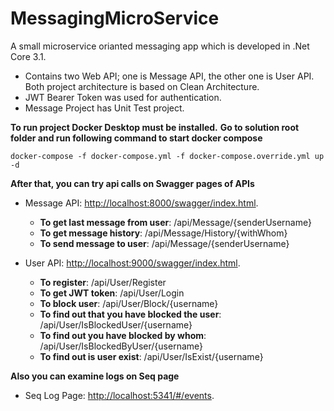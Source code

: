 # MessagingMicroService
A small microservice orianted messaging app which is developed in .Net Core 3.1.
- Contains two Web API; one is Message API, the other one is User API. Both project architecture is based on Clean Architecture.
- JWT Bearer Token was used for authentication.
- Message Project has Unit Test project.

**To run project Docker Desktop must be installed.**
**Go to solution root folder and run following command to start docker compose**
```
docker-compose -f docker-compose.yml -f docker-compose.override.yml up -d
```
**After that, you can try api calls on Swagger pages of APIs**

- Message API: [http://localhost:8000/swagger/index.html](http://localhost:8000/swagger/index.html).
  - **To get last message from user**: /api/Message/{senderUsername}
  - **To get message history**: /api/Message/History/{withWhom}
  - **To send message to user**: /api/Message/{senderUsername}

- User API: [http://localhost:9000/swagger/index.html](http://localhost:9000/swagger/index.html).
  - **To register**: /api/User/Register
  - **To get JWT token**: /api/User/Login
  - **To block user**: /api/User/Block/{username}
  - **To find out that you have blocked the user**: /api/User/IsBlockedUser/{username}
  - **To find out you have blocked by whom**: /api/User/IsBlockedByUser/{username}
  - **To find out is user exist**: /api/User/IsExist/{username}

**Also you can examine logs on Seq page**
- Seq Log Page: [http://localhost:5341/#/events](http://localhost:5341/#/events).



